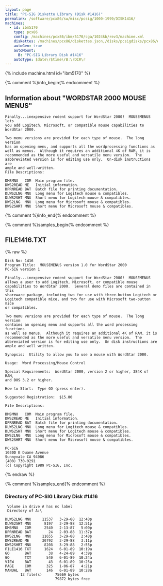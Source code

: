```yaml
---
layout: page
title: "PC-SIG Diskette Library (Disk #1416)"
permalink: /software/pcx86/sw/misc/pcsig/1000-1999/DISK1416/
machines:
  - id: ibm5170
    type: pcx86
    config: /machines/pcx86/ibm/5170/cga/1024kb/rev3/machine.xml
    diskettes: /machines/pcx86/diskettes.json,/disks/pcsigdisks/pcx86/diskettes.json
    autoGen: true
    autoMount:
      B: "PC-SIG Library Disk #1416"
    autoType: $date\r$time\rB:\rDIR\r
---
```


{% include machine.html id="ibm5170" %}

{% comment %}info_begin{% endcomment %}

## Information about "WORDSTAR 2000 MOUSE MENUS"

    Finally...inexpensive rodent support for WordStar 2000!  MOUSEMENUS lets
    you add Logitech, Microsoft, or compatible mouse capabilities to
    WordStar 2000.
    
    Two menu versions are provided for each type of mouse.  The long version
    has an opening menu, and supports all the wordprocessing functions as
    well as menus.  Although it requires an additional 4K of RAM, it is
    recommended as the more useful and versatile menu version.  The
    aabbreviated version is for editing use only.  On-disk instructions are
    ample and well-written.
    File Descriptions:
    
    DMSMNU   COM  Main program file.
    DWS2READ ME   Initial information.
    DPRNREAD BAT  Batch file for printing documentation.
    DLWS2LNG MNU  Long menu for Logitech mouse & compatibles.
    DLWS2SHT MNU  Short menu for Logitech mouse & compatibles.
    DWS2LNG  MNU  Long menu for Microsoft mouse & compatibles.
    DWS2SHRT MNU  Short menu for Microsoft mouse & compatibles.
{% comment %}info_end{% endcomment %}

{% comment %}samples_begin{% endcomment %}

## FILE1416.TXT

{% raw %}
```
Disk No: 1416
Program Title:  MOUSEMENUS version 1.0 for WordStar 2000
PC-SIG version 1

Finally...inexpensive rodent support for WordStar 2000!  MOUSEMENUS
allows a user to add Logitech, Microsoft, or compatible mouse
capabilities to WordStar 2000.  Several demo files are contained in this
shareware package, including two for use with three-button Logitech or
Logitech compatible mice, and two for use with Microsoft two-button mice
or compatibles.

Two menu versions are provided for each type of mouse.  The long version
contains an opening menu and supports all the word processing functions
as well as menus.  Although it requires an additional 4K of RAM, it is
recommended as the more useful and versatile menu version.  The
abbreviated version is for editing use only.  On disk instructions are
ample and well written.

Synopsis:  Utility to allow you to use a mouse with WordStar 2000.

Usage:  Word Processing/Mouse Control

Special Requirements:  WordStar 2000, version 2 or higher, 384K of RAM,
and DOS 3.2 or higher.

How to Start:  Type GO (press enter).

Suggested Registration:  $15.00

File Descriptions:

DMSMNU   COM  Main program file.
DWS2READ ME   Initial information.
DPRNREAD BAT  Batch file for printing documentation.
DLWS2LNG MNU  Long menu for Logitech mouse & compatibles.
DLWS2SHT MNU  Short menu for Logitech mouse & compatibles.
DWS2LNG  MNU  Long menu for Microsoft mouse & compatibles.
DWS2SHRT MNU  Short menu for Microsoft mouse & compatibles.

PC-SIG
1030D E Duane Avenue
Sunnyvale CA 94086
(408) 730-9291
(c) Copyright 1989 PC-SIG, Inc.

```
{% endraw %}

{% comment %}samples_end{% endcomment %}

### Directory of PC-SIG Library Disk #1416

     Volume in drive A has no label
     Directory of A:\

    DLWS2LNG MNU     11537   3-29-88  12:48p
    DLWS2SHT MNU      8197   3-29-88  12:51p
    DMSMNU   COM      2540   2-13-87   5:00p
    DPRNREAD BAT        24   2-03-88  11:37p
    DWS2LNG  MNU     11655   3-29-88   2:48p
    DWS2READ ME      30792   3-29-88   3:11p
    DWS2SHRT MNU      8208   3-29-88   2:55p
    FILE1416 TXT      1624   6-01-89  10:19a
    GO       BAT        38   4-24-89   4:39p
    GO       TXT       540   6-01-89  10:24a
    VIEW     BAT        43   6-01-89  10:25a
    PAGE     COM       325   1-06-87   4:21p
    MANUAL   BAT       146   6-01-89  10:28a
           13 file(s)      75669 bytes
                           79872 bytes free
